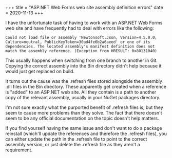+++
title = "ASP.NET Web Forms web site assembly definition errors"
date = 2020-11-13
+++

I have the unfortunate task of having to work with an ASP.NET Web Forms web site
and have frequently had to deal with errors like the following:

`Could not load file or assembly 'Newtonsoft.Json, Version=4.5.0.0,
Culture=neutral, PublicKeyToken=30ad4fe6b2a6aeed' or one of its dependencies.
The located assembly's manifest definition does not match the assembly
reference. (Exception from HRESULT: 0x80131040)`

This usually happens when switching from one branch to another in Git. Copying
the correct assembly into the Bin directory didn't help because it would just
get replaced on build.

It turns out the cause was the .refresh files stored alongside the assembly .dll
files in the Bin directory. These apparently get created when a reference
is "added" to an ASP.NET web site. All they contain is a path to another copy
of the relevant assembly, usually in your NuGet packages directory.

I'm not sure exactly what the purported benefit of .refresh files is, but they
seem to cause more problems than they solve. The fact that there doesn't seem
to be any official documentation on the topic doesn't help matters.

If you find yourself having the same issue and don't want to do a package
reinstall (which'll update the references and therefore the .refresh files),
you can either update the path in the .refresh file to point to the correct
assembly version, or just delete the .refresh file as they aren't a
requirement.
